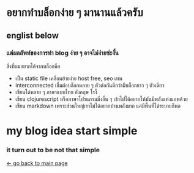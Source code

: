 # อยากทำบล็อกง่าย ๆ มานานแล้วครับ
## englist below
### แต่ผลลัพท์ของการทำ blog ง่าย ๆ อาจไม่ง่ายซ่ะงั้น
สิ่งที่ผมอยากได้จากบล็อกคือ
- เป็น static file เคลือนย้ายง่าย host free, seo เทพ
- interconnected เชื่มต่อบล็อกหลาย ๆ ตัวต่อกันดีกว่ามีบล็อกยาว ๆ ตัวเดียว
- เขียนได้หลาย ๆ ภาษาแบบไทย อังกฤษ ไรงี้
- เขียน clojurescript หรือภาษาโปรแกรมมิ่งอื่น ๆ เข้าไปได้อยากให้มันมีพลังแห่งแอพด้วย
- เขียน markdown  เพราะส่วนใหญ่เราไม่ได้อยากบ้านพลังมาก แค่มีพื้นที่ได้ระบายก็พอ

# my blog idea start simple
### it turn out to be not that simple

[<- go back to main page](/)